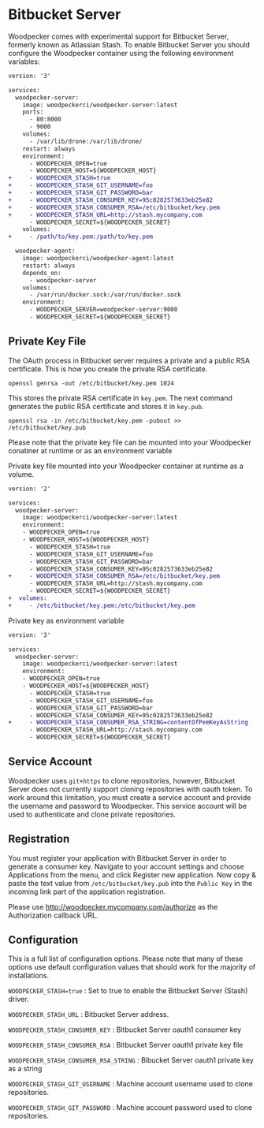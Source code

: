 # Bitbucket Server

Woodpecker comes with experimental support for Bitbucket Server, formerly known as Atlassian Stash. To enable Bitbucket Server you should configure the Woodpecker container using the following environment variables:

```diff
version: '3'

services:
  woodpecker-server:
    image: woodpeckerci/woodpecker-server:latest
    ports:
      - 80:8000
      - 9000
    volumes:
      - /var/lib/drone:/var/lib/drone/
    restart: always
    environment:
      - WOODPECKER_OPEN=true
      - WOODPECKER_HOST=${WOODPECKER_HOST}
+     - WOODPECKER_STASH=true
+     - WOODPECKER_STASH_GIT_USERNAME=foo
+     - WOODPECKER_STASH_GIT_PASSWORD=bar
+     - WOODPECKER_STASH_CONSUMER_KEY=95c0282573633eb25e82
+     - WOODPECKER_STASH_CONSUMER_RSA=/etc/bitbucket/key.pem
+     - WOODPECKER_STASH_URL=http://stash.mycompany.com
      - WOODPECKER_SECRET=${WOODPECKER_SECRET}
    volumes:
+     - /path/to/key.pem:/path/to/key.pem

  woodpecker-agent:
    image: woodpeckerci/woodpecker-agent:latest
    restart: always
    depends_on:
      - woodpecker-server
    volumes:
      - /var/run/docker.sock:/var/run/docker.sock
    environment:
      - WOODPECKER_SERVER=woodpecker-server:9000
      - WOODPECKER_SECRET=${WOODPECKER_SECRET}
```

## Private Key File

The OAuth process in Bitbucket server requires a private and a public RSA certificate. This is how you create the private RSA certificate.

```nohighlight
openssl genrsa -out /etc/bitbucket/key.pem 1024
```

This stores the private RSA certificate in `key.pem`. The next command generates the public RSA certificate and stores it in `key.pub`.

```nohighlight
openssl rsa -in /etc/bitbucket/key.pem -pubout >> /etc/bitbucket/key.pub
```

Please note that the private key file can be mounted into your Woodpecker conatiner at runtime or as an environment variable

Private key file mounted into your Woodpecker container at runtime as a volume.

```diff
version: '2'

services:
  woodpecker-server:
    image: woodpeckerci/woodpecker-server:latest
    environment:
    - WOODPECKER_OPEN=true
    - WOODPECKER_HOST=${WOODPECKER_HOST}
      - WOODPECKER_STASH=true
      - WOODPECKER_STASH_GIT_USERNAME=foo
      - WOODPECKER_STASH_GIT_PASSWORD=bar
      - WOODPECKER_STASH_CONSUMER_KEY=95c0282573633eb25e82
+     - WOODPECKER_STASH_CONSUMER_RSA=/etc/bitbucket/key.pem
      - WOODPECKER_STASH_URL=http://stash.mycompany.com
      - WOODPECKER_SECRET=${WOODPECKER_SECRET}
+  volumes:
+     - /etc/bitbucket/key.pem:/etc/bitbucket/key.pem
```

Private key as environment variable

```diff
version: '3'

services:
  woodpecker-server:
    image: woodpeckerci/woodpecker-server:latest
    environment:
    - WOODPECKER_OPEN=true
    - WOODPECKER_HOST=${WOODPECKER_HOST}
      - WOODPECKER_STASH=true
      - WOODPECKER_STASH_GIT_USERNAME=foo
      - WOODPECKER_STASH_GIT_PASSWORD=bar
      - WOODPECKER_STASH_CONSUMER_KEY=95c0282573633eb25e82
+     - WOODPECKER_STASH_CONSUMER_RSA_STRING=contentOfPemKeyAsString
      - WOODPECKER_STASH_URL=http://stash.mycompany.com
      - WOODPECKER_SECRET=${WOODPECKER_SECRET}
```

## Service Account

Woodpecker uses `git+https` to clone repositories, however, Bitbucket Server does not currently support cloning repositories with oauth token. To work around this limitation, you must create a service account and provide the username and password to Woodpecker. This service account will be used to authenticate and clone private repositories.

## Registration

You must register your application with Bitbucket Server in order to generate a consumer key. Navigate to your account settings and choose Applications from the menu, and click Register new application. Now copy & paste the text value from `/etc/bitbucket/key.pub` into the `Public Key` in the incoming link part of the application registration.

Please use http://woodpecker.mycompany.com/authorize as the Authorization callback URL.


## Configuration

This is a full list of configuration options. Please note that many of these options use default configuration values that should work for the majority of installations.


`WOODPECKER_STASH=true`
: Set to true to enable the Bitbucket Server (Stash) driver.

`WOODPECKER_STASH_URL`
: Bitbucket Server address.

`WOODPECKER_STASH_CONSUMER_KEY`
: Bitbucket Server oauth1 consumer key

`WOODPECKER_STASH_CONSUMER_RSA`
: Bitbucket Server oauth1 private key file

`WOODPECKER_STASH_CONSUMER_RSA_STRING`
: Bibucket Server oauth1 private key as a string

`WOODPECKER_STASH_GIT_USERNAME`
: Machine account username used to clone repositories.

`WOODPECKER_STASH_GIT_PASSWORD`
: Machine account password used to clone repositories.
